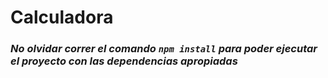 # Calculadora 
### _No olvidar correr el comando ```npm install``` para poder ejecutar el proyecto con las dependencias apropiadas_
